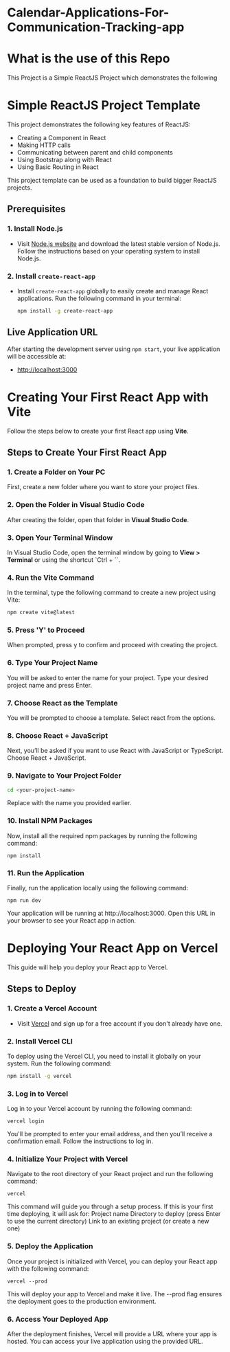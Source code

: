 # Calendar-Applications-For-Communication-Tracking-app

# What is the use of this Repo
This Project is a Simple ReactJS Project which demonstrates the following

# Simple ReactJS Project Template

This project demonstrates the following key features of ReactJS:

- Creating a Component in React
- Making HTTP calls
- Communicating between parent and child components
- Using Bootstrap along with React
- Using Basic Routing in React

This project template can be used as a foundation to build bigger ReactJS projects.

## Prerequisites

### 1. Install Node.js
- Visit [Node.js website](https://nodejs.org/en/) and download the latest stable version of Node.js. Follow the instructions based on your operating system to install Node.js.

### 2. Install `create-react-app`
- Install `create-react-app` globally to easily create and manage React applications. Run the following command in your terminal:

  ```bash
  npm install -g create-react-app 
  
## Live Application URL

After starting the development server using `npm start`, your live application will be accessible at:

- [http://localhost:3000](http://localhost:3000)


# Creating Your First React App with Vite

Follow the steps below to create your first React app using **Vite**.

## Steps to Create Your First React App

### 1. Create a Folder on Your PC
First, create a new folder where you want to store your project files.

### 2. Open the Folder in Visual Studio Code
After creating the folder, open that folder in **Visual Studio Code**.

### 3. Open Your Terminal Window
In Visual Studio Code, open the terminal window by going to **View > Terminal** or using the shortcut `Ctrl + ``.

### 4. Run the Vite Command
In the terminal, type the following command to create a new project using Vite:

```bash
npm create vite@latest
```

### 5. Press 'Y' to Proceed
When prompted, press y to confirm and proceed with creating the project.

### 6. Type Your Project Name
You will be asked to enter the name for your project. Type your desired project name and press Enter.

### 7. Choose React as the Template
You will be prompted to choose a template. Select react from the options.

### 8. Choose React + JavaScript
Next, you’ll be asked if you want to use React with JavaScript or TypeScript. Choose React + JavaScript.

### 9. Navigate to Your Project Folder
```bash
cd <your-project-name>
```
Replace <your-project-name> with the name you provided earlier.

### 10. Install NPM Packages
Now, install all the required npm packages by running the following command:

```
npm install
```

### 11. Run the Application
Finally, run the application locally using the following command:

```
npm run dev
```
Your application will be running at http://localhost:3000. Open this URL in your browser to see your React app in action.

# Deploying Your React App on Vercel

This guide will help you deploy your React app to Vercel.

## Steps to Deploy

### 1. Create a Vercel Account
- Visit [Vercel](https://vercel.com/) and sign up for a free account if you don't already have one.

### 2. Install Vercel CLI
To deploy using the Vercel CLI, you need to install it globally on your system. Run the following command:

```bash
npm install -g vercel
```
### 3. Log in to Vercel
Log in to your Vercel account by running the following command:

```
vercel login
```
You'll be prompted to enter your email address, and then you’ll receive a confirmation email. Follow the instructions to log in.

### 4. Initialize Your Project with Vercel
Navigate to the root directory of your React project and run the following command:
```
vercel
```
This command will guide you through a setup process. If this is your first time deploying, it will ask for:
Project name
Directory to deploy (press Enter to use the current directory)
Link to an existing project (or create a new one)
### 5. Deploy the Application
Once your project is initialized with Vercel, you can deploy your React app with the following command:

```
vercel --prod
```
This will deploy your app to Vercel and make it live. The --prod flag ensures the deployment goes to the production environment.

### 6. Access Your Deployed App
After the deployment finishes, Vercel will provide a URL where your app is hosted. You can access your live application using the provided URL.
